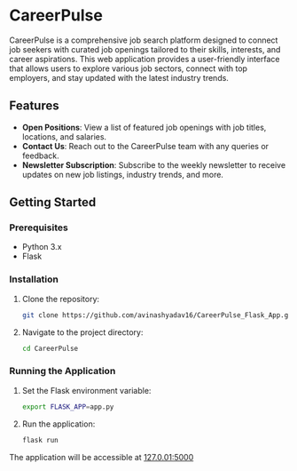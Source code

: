 # CareerPulse

CareerPulse is a comprehensive job search platform designed to connect job seekers with curated job openings tailored to their skills, interests, and career aspirations. This web application provides a user-friendly interface that allows users to explore various job sectors, connect with top employers, and stay updated with the latest industry trends.

## Features

- **Open Positions**: View a list of featured job openings with job titles, locations, and salaries.
- **Contact Us**: Reach out to the CareerPulse team with any queries or feedback.
- **Newsletter Subscription**: Subscribe to the weekly newsletter to receive updates on new job listings, industry trends, and more.

## Getting Started

### Prerequisites

- Python 3.x
- Flask

### Installation

1. Clone the repository:

   ```bash
   git clone https://github.com/avinashyadav16/CareerPulse_Flask_App.git
   ```

2. Navigate to the project directory:

   ```bash
   cd CareerPulse
   ```

### Running the Application

1. Set the Flask environment variable:

   ```bash
   export FLASK_APP=app.py
   ```

2. Run the application:

   ```bash
   flask run
   ```

The application will be accessible at [127.0.01:5000](http://127.0.0.1:5000)
